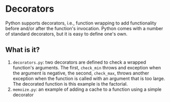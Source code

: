 Decorators
==========

Python supports decorators, i.e., function wrapping to add functionality
before and/or after the function's invocation.  Python comes with a number
of standard decorators, but it is easy to define one's own.

What is it?
-----------
1. `decorators.py`: two decorators are defined to check a wrapped
    function's arguments.  The first, `check_min` throws and exception
    when the argument is negative, the second, `check_max`, throws another
    exception when the function is called with an argument that is too
    large.  The decorated function is this example is the factorial.
1. `memoize.py`: an example of adding a cache to a function using a simple
    decorator
